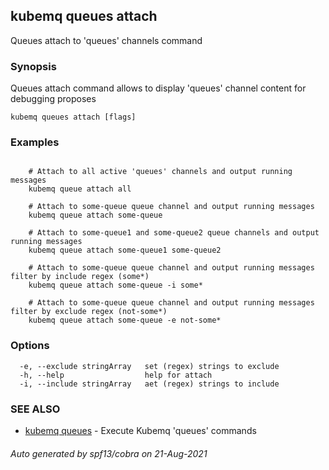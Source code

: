 ## kubemq queues attach

Queues attach to 'queues' channels command

### Synopsis

Queues attach command allows to display 'queues' channel content for debugging proposes

```
kubemq queues attach [flags]
```

### Examples

```

	# Attach to all active 'queues' channels and output running messages
	kubemq queue attach all
	
	# Attach to some-queue queue channel and output running messages
	kubemq queue attach some-queue

	# Attach to some-queue1 and some-queue2 queue channels and output running messages
	kubemq queue attach some-queue1 some-queue2 

	# Attach to some-queue queue channel and output running messages filter by include regex (some*)
	kubemq queue attach some-queue -i some*

	# Attach to some-queue queue channel and output running messages filter by exclude regex (not-some*)
	kubemq queue attach some-queue -e not-some*

```

### Options

```
  -e, --exclude stringArray   set (regex) strings to exclude
  -h, --help                  help for attach
  -i, --include stringArray   aet (regex) strings to include
```

### SEE ALSO

* [kubemq queues](kubemq_queues.md)	 - Execute Kubemq 'queues' commands

###### Auto generated by spf13/cobra on 21-Aug-2021
